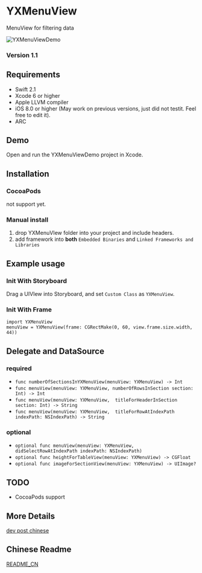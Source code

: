 # YXMenuView

MenuView for filtering data

![YXMenuViewDemo](http://windisco.qiniudn.com/YXMenuViewDemo.gif)

### Version 1.1

## Requirements
* Swift 2.1
* Xcode 6 or higher
* Apple LLVM compiler
* iOS 8.0 or higher (May work on previous versions, just did not testit. Feel free to edit it).
* ARC

## Demo

Open and run the YXMenuViewDemo project in Xcode.

## Installation

### CocoaPods

not support yet.

### Manual install

1. drop YXMenuVIew folder into your project and include headers.
2. add framework into **both** `Embedded Binaries` and `Linked Frameworks and Libraries`


## Example usage

### Init With Storyboard

Drag a UIVIew into Storyboard, and set  `Custom Class` as `YXMenuView`.

### Init With Frame
```
import YXMenuView
menuView = YXMenuView(frame: CGRectMake(0, 60, view.frame.size.width, 44))
```

## Delegate and DataSource

### required

* `func numberOfSectionsInYXMenuView(menuView: YXMenuView) -> Int`
* `func menuView(menuView: YXMenuView, numberOfRowsInSection section: Int) -> Int`
* `func menuView(menuView: YXMenuView,  titleForHeaderInSection section: Int) -> String`
* `func menuView(menuView: YXMenuView,  titleForRowAtIndexPath indexPath: NSIndexPath) -> String`



### optional

* `optional func menuView(menuView: YXMenuView, didSelectRowAtIndexPath indexPath: NSIndexPath)`
* `optional func heightForTableView(menuView: YXMenuView) -> CGFloat`
* `optional func imageForSectionView(menuView: YXMenuView) -> UIImage?`

## TODO

* CocoaPods support

## More Details

[dev post chinese](https://blog.windisco.com/yxmenuview/)

## Chinese Readme

[README_CN](./README_CN.md)